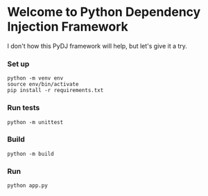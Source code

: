 # Welcome to Python Dependency Injection Framework

I don't how this PyDJ framework will help, but let's give it a try.

### Set up

```
python -m venv env
source env/bin/activate
pip install -r requirements.txt
```

### Run tests

`python -m unittest`

### Build

`python -m build`

### Run

`python app.py`
